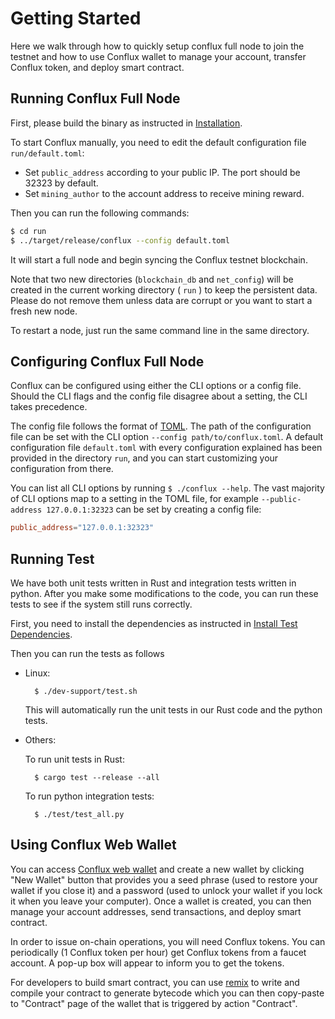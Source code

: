 # Getting Started

Here we walk through how to quickly setup conflux full node to join the testnet and how to use Conflux wallet to manage your account, transfer Conflux token, and deploy smart contract.

## Running Conflux Full Node

First, please build the binary as instructed in [Installation](install.md#Install).

To start Conflux manually, you need to edit the default configuration file `run/default.toml`:

* Set `public_address` according to your public IP. The port should be 32323 by default.
* Set `mining_author` to the account address to receive mining reward.

Then you can run the following commands:

```bash
$ cd run
$ ../target/release/conflux --config default.toml
```

It will start a full node and begin syncing the Conflux testnet blockchain. 

Note that two new directories (`blockchain_db` and `net_config`) will be created in the current working directory ( `run` ) to keep the persistent data. Please do not remove them unless data are corrupt or you want to start a fresh new node.

To restart a node, just run the same command line in the same directory.

## Configuring Conflux Full Node

Conflux can be configured using either the CLI options or a config file. Should the CLI flags and the config file disagree about a setting, the CLI takes precedence.  

The config file follows the format of [TOML](https://github.com/toml-lang/toml). The path of the configuration file can be set with the CLI option `--config path/to/conflux.toml`. A default configuration file `default.toml` with every configuration explained has been provided in the directory `run`, and you can start customizing your configuration from there.

You can list all CLI options by running  `$ ./conflux --help`. The vast majority of CLI options map to a setting in the TOML file, for example `--public-address 127.0.0.1:32323` can be set by creating a config file:

```toml
public_address="127.0.0.1:32323"
```

## Running Test

We have both unit tests written in Rust and integration tests written in python. After you make some modifications to the code, you can run these tests to see if the system still runs correctly.

First, you need to install the dependencies as instructed in [Install Test Dependencies](install.md#install-test-dependencies).

Then you can run the tests as follows

* Linux:

        $ ./dev-support/test.sh

    This will automatically run the unit tests in our Rust code and the python tests.

* Others:

    To run unit tests in Rust:

        $ cargo test --release --all

    To run python integration tests:

        $ ./test/test_all.py

    

## Using Conflux Web Wallet

You can access [Conflux web wallet](https://wallet.confluxscan.io) and 
create a new wallet by clicking "New Wallet" button that provides you a seed phrase 
(used to restore your wallet if you close it) and a password (used to unlock your wallet if you lock it 
when you leave your computer). Once a wallet is created, you can then manage your account addresses,
send transactions, and deploy smart contract.

In order to issue on-chain operations, you will need Conflux tokens. 
You can periodically (1 Conflux token per hour) get Conflux tokens from a faucet account.
A pop-up box will appear to inform you to get the tokens.  

For developers to build smart contract, you can use [remix](https://remix.ethereum.org) to write and compile your
contract to generate bytecode which you can then copy-paste to "Contract" page of the wallet
that is triggered by action "Contract".

